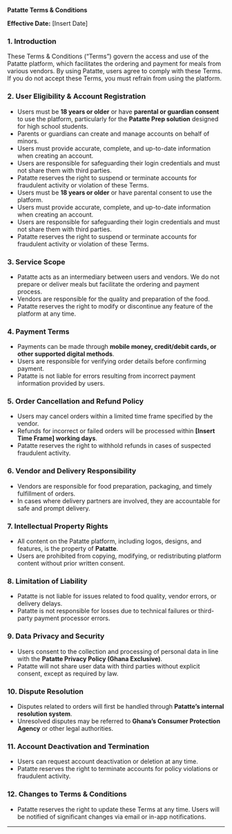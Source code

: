 **Patatte Terms & Conditions** 

**Effective Date:** \[Insert Date\]

### **1\. Introduction**

These Terms & Conditions (“Terms”) govern the access and use of the Patatte platform, which facilitates the ordering and payment for meals from various vendors. By using Patatte, users agree to comply with these Terms. If you do not accept these Terms, you must refrain from using the platform.

### **2\. User Eligibility & Account Registration**

* Users must be **18 years or older** or have **parental or guardian consent** to use the platform, particularly for the **Patatte Prep solution** designed for high school students.  
* Parents or guardians can create and manage accounts on behalf of minors.  
* Users must provide accurate, complete, and up-to-date information when creating an account.  
* Users are responsible for safeguarding their login credentials and must not share them with third parties.  
* Patatte reserves the right to suspend or terminate accounts for fraudulent activity or violation of these Terms.  
* Users must be **18 years or older** or have parental consent to use the platform.  
* Users must provide accurate, complete, and up-to-date information when creating an account.  
* Users are responsible for safeguarding their login credentials and must not share them with third parties.  
* Patatte reserves the right to suspend or terminate accounts for fraudulent activity or violation of these Terms.

### **3\. Service Scope**

* Patatte acts as an intermediary between users and vendors. We do not prepare or deliver meals but facilitate the ordering and payment process.  
* Vendors are responsible for the quality and preparation of the food.  
* Patatte reserves the right to modify or discontinue any feature of the platform at any time.

### **4\. Payment Terms**

* Payments can be made through **mobile money, credit/debit cards, or other supported digital methods**.  
* Users are responsible for verifying order details before confirming payment.  
* Patatte is not liable for errors resulting from incorrect payment information provided by users.

### **5\. Order Cancellation and Refund Policy**

* Users may cancel orders within a limited time frame specified by the vendor.  
* Refunds for incorrect or failed orders will be processed within **\[Insert Time Frame\] working days**.  
* Patatte reserves the right to withhold refunds in cases of suspected fraudulent activity.

### **6\. Vendor and Delivery Responsibility**

* Vendors are responsible for food preparation, packaging, and timely fulfillment of orders.  
* In cases where delivery partners are involved, they are accountable for safe and prompt delivery.

### **7\. Intellectual Property Rights**

* All content on the Patatte platform, including logos, designs, and features, is the property of **Patatte**.  
* Users are prohibited from copying, modifying, or redistributing platform content without prior written consent.

### **8\. Limitation of Liability**

* Patatte is not liable for issues related to food quality, vendor errors, or delivery delays.  
* Patatte is not responsible for losses due to technical failures or third-party payment processor errors.

### **9\. Data Privacy and Security**

* Users consent to the collection and processing of personal data in line with the **Patatte Privacy Policy (Ghana Exclusive)**.  
* Patatte will not share user data with third parties without explicit consent, except as required by law.

### **10\. Dispute Resolution**

* Disputes related to orders will first be handled through **Patatte’s internal resolution system**.  
* Unresolved disputes may be referred to **Ghana’s Consumer Protection Agency** or other legal authorities.

### **11\. Account Deactivation and Termination**

* Users can request account deactivation or deletion at any time.  
* Patatte reserves the right to terminate accounts for policy violations or fraudulent activity.

### **12\. Changes to Terms & Conditions**

* Patatte reserves the right to update these Terms at any time. Users will be notified of significant changes via email or in-app notifications.

---

